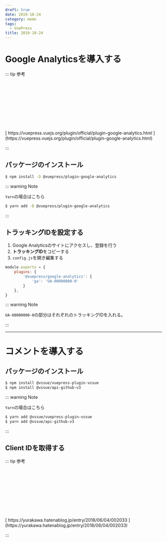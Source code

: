 ```yaml
---
draft: true
date: 2019-10-24
category: memo
tags: 
  - VuePress
title: 2019-10-24
---
```


# Google Analyticsを導入する

::: tip 参考

<br>

<div class="iframely-embed"><div class="iframely-responsive" style="height: 140px; padding-bottom: 0;"><a href="https://vuepress.vuejs.org/plugin/official/plugin-google-analytics.html" data-iframely-url="//cdn.iframe.ly/GFXNNZm"></a></div></div><script async src="//cdn.iframe.ly/embed.js" charset="utf-8"></script>
[ https://vuepress.vuejs.org/plugin/official/plugin-google-analytics.html ](https://vuepress.vuejs.org/plugin/official/plugin-google-analytics.html)

:::

## パッケージのインストール

```sh
$ npm install -D @vuepress/plugin-google-analytics
```

::: warning Note

`Yarn`の場合はこちら

```sh
$ yarn add -D @vuepress/plugin-google-analytics
```

:::

## トラッキングIDを設定する

1. Google Analyticsのサイトにアクセスし、登録を行う
2. **トラッキングID**をコピーする
3. `config.js`を開き編集する

```js
module.exports = {
    plugins: {
        '@vuepress/google-analytics': {
            'ga': 'UA-00000000-0'
        }
    },
}
```

::: warning Note

`UA-00000000-0`の部分はそれぞれのトラッキングIDを入れる。

:::

---

# コメントを導入する

## パッケージのインストール

```sh
$ npm install @vssue/vuepress-plugin-vssue
$ npm install @vssue/api-github-v3
```

::: warning Note

`Yarn`の場合はこちら

```sh
$ yarn add @vssue/vuepress-plugin-vssue
$ yarn add @vssue/api-github-v3
```

:::

## Client IDを取得する

::: tip 参考

<br>

<div class="iframely-embed"><div class="iframely-responsive" style="height: 140px; padding-bottom: 0;"><a href="https://yurakawa.hatenablog.jp/entry/2018/06/04/002033" data-iframely-url="//cdn.iframe.ly/QzNmGKV?iframe=card-small"></a></div></div><script async src="//cdn.iframe.ly/embed.js" charset="utf-8"></script>
[ https://yurakawa.hatenablog.jp/entry/2018/06/04/002033 ](https://yurakawa.hatenablog.jp/entry/2018/06/04/002033)

:::